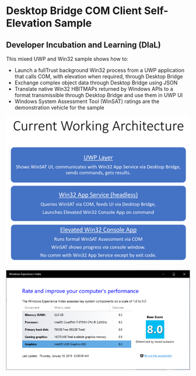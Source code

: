 # Desktop Bridge COM Client Self-Elevation Sample

## Developer Incubation and Learning (DIaL)

This mixed UWP and Win32 sample shows how to:

-  Launch a fullTrust background Win32 process from a UWP application that calls COM, with elevation when required, through Desktop Bridge
-  Exchange complex object data through Desktop Bridge using JSON
-  Translate native Win32 HBITMAPs returned by Windows APIs to a format transmissible through Desktop Bridge and use them in UWP UI
-  Windows System Assessment Tool (WinSAT) ratings are the demonstration vehicle for the sample

![architecture diagram](</docimages/WinSatUWP_currentArchitecture.PNG>)

![sample screenshot](</docimages/WinSatUWP_desktopBridge.PNG>)
